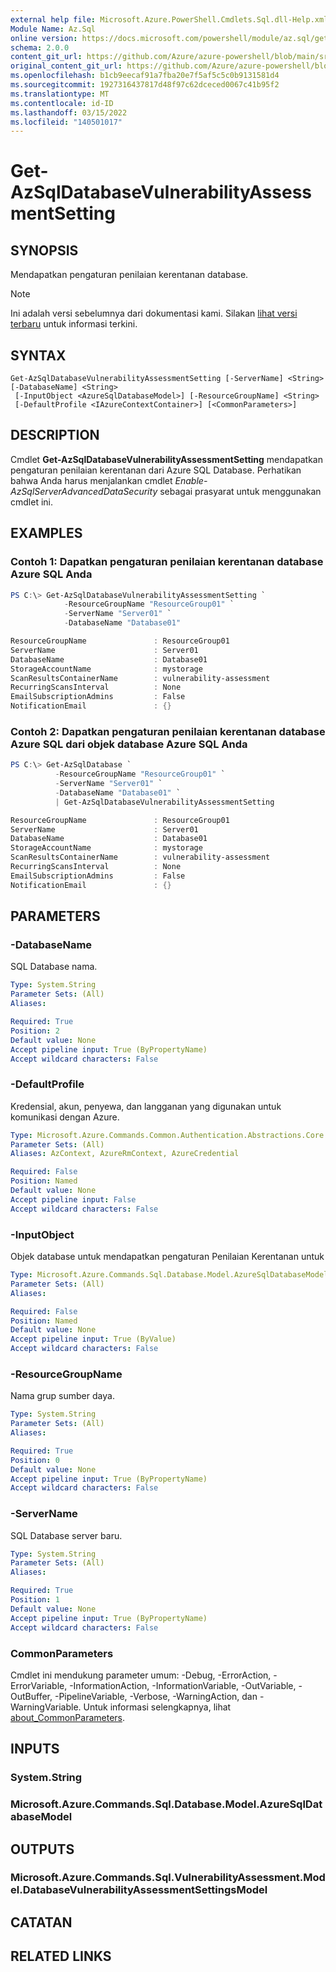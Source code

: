 ```yaml
---
external help file: Microsoft.Azure.PowerShell.Cmdlets.Sql.dll-Help.xml
Module Name: Az.Sql
online version: https://docs.microsoft.com/powershell/module/az.sql/get-azsqldatabasevulnerabilityassessmentsetting
schema: 2.0.0
content_git_url: https://github.com/Azure/azure-powershell/blob/main/src/Sql/Sql/help/Get-AzSqlDatabaseVulnerabilityAssessmentSetting.md
original_content_git_url: https://github.com/Azure/azure-powershell/blob/main/src/Sql/Sql/help/Get-AzSqlDatabaseVulnerabilityAssessmentSetting.md
ms.openlocfilehash: b1cb9eecaf91a7fba20e7f5af5c5c0b9131581d4
ms.sourcegitcommit: 1927316437817d48f97c62dceced0067c41b95f2
ms.translationtype: MT
ms.contentlocale: id-ID
ms.lasthandoff: 03/15/2022
ms.locfileid: "140501017"
---
```

# Get-AzSqlDatabaseVulnerabilityAssessmentSetting

## SYNOPSIS
Mendapatkan pengaturan penilaian kerentanan database.

> [!NOTE]
>Ini adalah versi sebelumnya dari dokumentasi kami. Silakan [lihat versi terbaru](/powershell/module/az.sql/get-azsqldatabasevulnerabilityassessmentsetting) untuk informasi terkini.

## SYNTAX

```
Get-AzSqlDatabaseVulnerabilityAssessmentSetting [-ServerName] <String> [-DatabaseName] <String>
 [-InputObject <AzureSqlDatabaseModel>] [-ResourceGroupName] <String>
 [-DefaultProfile <IAzureContextContainer>] [<CommonParameters>]
```

## DESCRIPTION
Cmdlet **Get-AzSqlDatabaseVulnerabilityAssessmentSetting** mendapatkan pengaturan penilaian kerentanan dari Azure SQL Database.
Perhatikan bahwa Anda harus menjalankan cmdlet *Enable-AzSqlServerAdvancedDataSecurity* sebagai prasyarat untuk menggunakan cmdlet ini.

## EXAMPLES

### Contoh 1: Dapatkan pengaturan penilaian kerentanan database Azure SQL Anda
```powershell
PS C:\> Get-AzSqlDatabaseVulnerabilityAssessmentSetting `
            -ResourceGroupName "ResourceGroup01" `
            -ServerName "Server01" `
            -DatabaseName "Database01"

ResourceGroupName               : ResourceGroup01
ServerName                      : Server01
DatabaseName                    : Database01
StorageAccountName              : mystorage
ScanResultsContainerName        : vulnerability-assessment
RecurringScansInterval          : None
EmailSubscriptionAdmins         : False
NotificationEmail               : {}
```

### Contoh 2: Dapatkan pengaturan penilaian kerentanan database Azure SQL dari objek database Azure SQL Anda
```powershell
PS C:\> Get-AzSqlDatabase `
          -ResourceGroupName "ResourceGroup01" `
          -ServerName "Server01" `
          -DatabaseName "Database01" `
          | Get-AzSqlDatabaseVulnerabilityAssessmentSetting 

ResourceGroupName               : ResourceGroup01
ServerName                      : Server01
DatabaseName                    : Database01
StorageAccountName              : mystorage
ScanResultsContainerName        : vulnerability-assessment
RecurringScansInterval          : None
EmailSubscriptionAdmins         : False
NotificationEmail               : {}
```

## PARAMETERS

### -DatabaseName
SQL Database nama.

```yaml
Type: System.String
Parameter Sets: (All)
Aliases:

Required: True
Position: 2
Default value: None
Accept pipeline input: True (ByPropertyName)
Accept wildcard characters: False
```

### -DefaultProfile
Kredensial, akun, penyewa, dan langganan yang digunakan untuk komunikasi dengan Azure.

```yaml
Type: Microsoft.Azure.Commands.Common.Authentication.Abstractions.Core.IAzureContextContainer
Parameter Sets: (All)
Aliases: AzContext, AzureRmContext, AzureCredential

Required: False
Position: Named
Default value: None
Accept pipeline input: False
Accept wildcard characters: False
```

### -InputObject
Objek database untuk mendapatkan pengaturan Penilaian Kerentanan untuk

```yaml
Type: Microsoft.Azure.Commands.Sql.Database.Model.AzureSqlDatabaseModel
Parameter Sets: (All)
Aliases:

Required: False
Position: Named
Default value: None
Accept pipeline input: True (ByValue)
Accept wildcard characters: False
```

### -ResourceGroupName
Nama grup sumber daya.

```yaml
Type: System.String
Parameter Sets: (All)
Aliases:

Required: True
Position: 0
Default value: None
Accept pipeline input: True (ByPropertyName)
Accept wildcard characters: False
```

### -ServerName
SQL Database server baru.

```yaml
Type: System.String
Parameter Sets: (All)
Aliases:

Required: True
Position: 1
Default value: None
Accept pipeline input: True (ByPropertyName)
Accept wildcard characters: False
```

### CommonParameters
Cmdlet ini mendukung parameter umum: -Debug, -ErrorAction, -ErrorVariable, -InformationAction, -InformationVariable, -OutVariable, -OutBuffer, -PipelineVariable, -Verbose, -WarningAction, dan -WarningVariable. Untuk informasi selengkapnya, lihat [about_CommonParameters](http://go.microsoft.com/fwlink/?LinkID=113216).

## INPUTS

### System.String

### Microsoft.Azure.Commands.Sql.Database.Model.AzureSqlDatabaseModel

## OUTPUTS

### Microsoft.Azure.Commands.Sql.VulnerabilityAssessment.Model.DatabaseVulnerabilityAssessmentSettingsModel

## CATATAN

## RELATED LINKS
